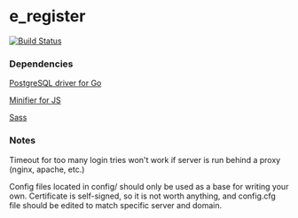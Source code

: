 # e_register

[![Build Status](https://travis-ci.com/d0ku/e_register.svg?token=czCs7ySFgsJtHB5vZwPp&branch=master)](https://travis-ci.com/d0ku/e_register)

### Dependencies
[PostgreSQL driver for Go](https://github.com/lib/pq)

[Minifier for JS](https://github.com/tdewolff/minify)

[Sass](https://sass-lang.com)

### Notes

Timeout for too many login tries won't work if server is run behind a proxy (nginx, apache, etc.)

Config files located in config/ should only be used as a base for writing your own. Certificate is self-signed, so it is not worth anything, and config.cfg file should be edited to match specific server and domain.
